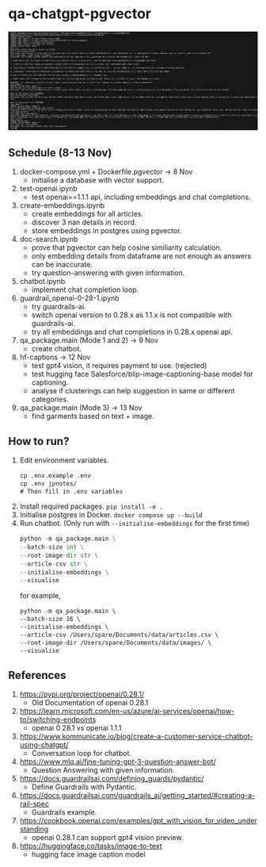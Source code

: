 # qa-chatgpt-pgvector

![sample](resources/sample.png)

## Schedule (8-13 Nov)
1. docker-compose.yml + Dockerfile.pgvector -> 8 Nov
    - initialise a database with vector support.
1. test-openai.ipynb
    - test openai==1.1.1 api, including embeddings and chat completions.
2. create-embeddings.ipynb
    - create embeddings for all articles.
    - discover 3 nan details in record.
    - store embeddings in postgres using pgvector.
3. doc-search.ipynb
    - prove that pgvector can help cosine similiarity calculation.
    - only embedding details from dataframe are not enough as answers can be inaccurate.
    - try question-answering with given information.
4. chatbot.ipynb
    - implement chat completion loop.
5. guardrail_openai-0-28-1.ipynb
    - try guardrails-ai.
    - switch openai version to 0.28.x as 1.1.x is not compatible with guardrails-ai.
    - try all embeddings and chat completions in 0.28.x openai api.
6. qa_package.main (Mode 1 and 2) -> 9 Nov
    - create chatbot.
7. hf-captions -> 12 Nov
    - test gpt4 vision, it requires payment to use. (rejected)
    - test hugging face Salesforce/blip-image-captioning-base model for captioning.
    - analyse if clusterings can help suggestion in same or different categories.
8. qa_package.main (Mode 3) -> 13 Nov
    - find garments based on text + image.

## How to run?
1. Edit environment variables.
    ```
    cp .env.example .env
    cp .env jpnotes/
    # Then fill in .env variables
    ```
1. Install required packages. `pip install -e .`
2. Initialise postgres in Docker. `docker compose up --build`
3. Run chatbot. (Only run with `--initialise-embeddings` for the first time)
    ```python
    python -m qa_package.main \
    --batch-size int \
    --root-image-dir str \
    --article-csv str \
    --initialise-embeddings \
    --visualise
    ```
    for example,
    ```
    python -m qa_package.main \
    --batch-size 16 \
    --initialise-embeddings \
    --article-csv /Users/spare/Documents/data/articles.csv \
    --root-image-dir /Users/spare/Documents/data/images/ \
    --visualise
    ```

## References
1. https://pypi.org/project/openai/0.28.1/
    - Old Documentation of openai 0.28.1
2. https://learn.microsoft.com/en-us/azure/ai-services/openai/how-to/switching-endpoints
    - openai 0.28.1 vs openai 1.1.1
3. https://www.kommunicate.io/blog/create-a-customer-service-chatbot-using-chatgpt/
    - Conversation loop for chatbot.
4. https://www.mlq.ai/fine-tuning-gpt-3-question-answer-bot/
    - Question Answering with given information.
5. https://docs.guardrailsai.com/defining_guards/pydantic/
    - Define Guardrails with Pydantic.
6. https://docs.guardrailsai.com/guardrails_ai/getting_started/#creating-a-rail-spec
    - Guardrails example.
7. https://cookbook.openai.com/examples/gpt_with_vision_for_video_understanding
    - openai 0.28.1 can support gpt4 vision preview.
8. https://huggingface.co/tasks/image-to-text
    - hugging face image caption model
